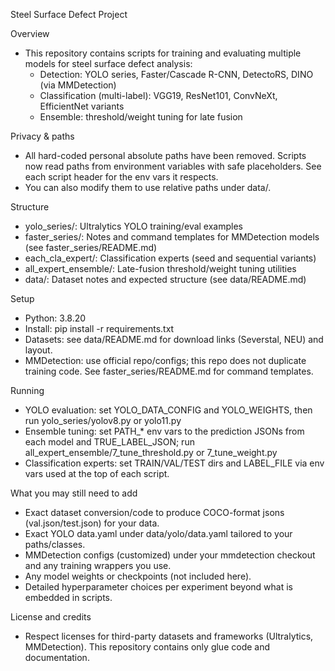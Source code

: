 Steel Surface Defect Project

Overview
- This repository contains scripts for training and evaluating multiple models for steel surface defect analysis:
  - Detection: YOLO series, Faster/Cascade R-CNN, DetectoRS, DINO (via MMDetection)
  - Classification (multi-label): VGG19, ResNet101, ConvNeXt, EfficientNet variants
  - Ensemble: threshold/weight tuning for late fusion

Privacy & paths
- All hard-coded personal absolute paths have been removed. Scripts now read paths from environment variables with safe placeholders. See each script header for the env vars it respects.
- You can also modify them to use relative paths under data/.

Structure
- yolo_series/: Ultralytics YOLO training/eval examples
- faster_series/: Notes and command templates for MMDetection models (see faster_series/README.md)
- each_cla_expert/: Classification experts (seed and sequential variants)
- all_expert_ensemble/: Late-fusion threshold/weight tuning utilities
- data/: Dataset notes and expected structure (see data/README.md)

Setup
- Python: 3.8.20
- Install: pip install -r requirements.txt
- Datasets: see data/README.md for download links (Severstal, NEU) and layout.
- MMDetection: use official repo/configs; this repo does not duplicate training code. See faster_series/README.md for command templates.

Running
- YOLO evaluation: set YOLO_DATA_CONFIG and YOLO_WEIGHTS, then run yolo_series/yolov8.py or yolo11.py
- Ensemble tuning: set PATH_* env vars to the prediction JSONs from each model and TRUE_LABEL_JSON; run all_expert_ensemble/7_tune_threshold.py or 7_tune_weight.py
- Classification experts: set TRAIN/VAL/TEST dirs and LABEL_FILE via env vars used at the top of each script.

What you may still need to add
- Exact dataset conversion/code to produce COCO-format jsons (val.json/test.json) for your data.
- Exact YOLO data.yaml under data/yolo/data.yaml tailored to your paths/classes.
- MMDetection configs (customized) under your mmdetection checkout and any training wrappers you use.
- Any model weights or checkpoints (not included here).
- Detailed hyperparameter choices per experiment beyond what is embedded in scripts.

License and credits
- Respect licenses for third-party datasets and frameworks (Ultralytics, MMDetection). This repository contains only glue code and documentation.
